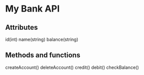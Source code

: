# My Bank API

## Attributes

id(int)
name(string)
balance(string)

## Methods and functions
createAccount()
deleteAccount()
credit()
debit()
checkBalance()
